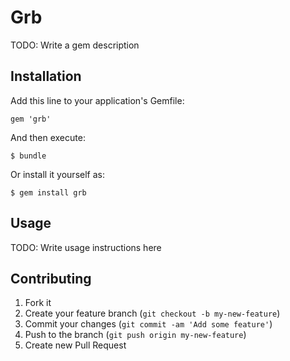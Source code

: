 # Grb

TODO: Write a gem description

## Installation

Add this line to your application's Gemfile:

    gem 'grb'

And then execute:

    $ bundle

Or install it yourself as:

    $ gem install grb

## Usage

TODO: Write usage instructions here

## Contributing

1. Fork it
2. Create your feature branch (`git checkout -b my-new-feature`)
3. Commit your changes (`git commit -am 'Add some feature'`)
4. Push to the branch (`git push origin my-new-feature`)
5. Create new Pull Request
